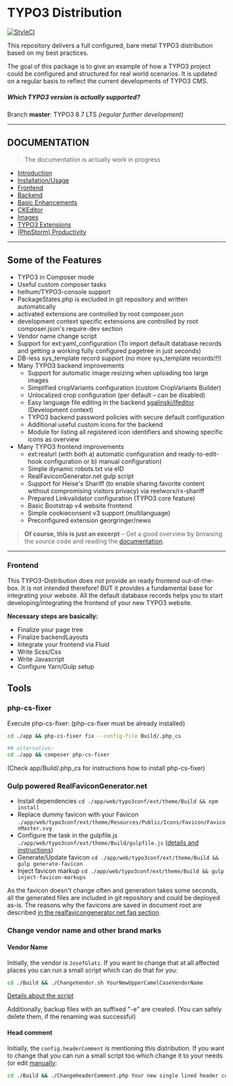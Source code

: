 # TYPO3 Distribution

[![StyleCI](https://styleci.io/repos/66637769/shield?branch=master)](https://styleci.io/repos/66637769/)

This repository delivers a full configured, bare metal TYPO3 distribution
based on my best practices.

The goal of this package is to give an example of how a TYPO3 project could be
configured and structured for real world scenarios. It is updated on a regular
basis to reflect the current developments of TYPO3 CMS.


##### Which TYPO3 version is actually supported?
Branch **master**: TYPO3 8.7 LTS *(regular further development)*

---

## DOCUMENTATION

> The documentation is actually work in progress

- [Introduction](app/web/typo3conf/ext/theme/Documentation/Markdown/Index.md)
- [Installation/Usage](app/web/typo3conf/ext/theme/Documentation/Markdown/Installation/Index.md)
- [Frontend](app/web/typo3conf/ext/theme/Documentation/Markdown/Frontend/Index.md)
- [Backend](app/web/typo3conf/ext/theme/Documentation/Markdown/Backend/Index.md)
- [Basic Enhancements](app/web/typo3conf/ext/theme/Documentation/Markdown/BasicEnhancements/Index.md)
- [CKEditor](app/web/typo3conf/ext/theme/Documentation/Markdown/CKEditor/Index.md)
- [Images](app/web/typo3conf/ext/theme/Documentation/Markdown/Images/Index.md)
- [TYPO3 Extensions](app/web/typo3conf/ext/theme/Documentation/Markdown/Extensions/Index.md)
- [(PhpStorm) Productivity](app/web/typo3conf/ext/theme/Documentation/Markdown/PhpStorm/Index.md)


---

## Some of the Features

* TYPO3 in Composer mode
* Useful custom composer tasks
* helhum/TYPO3-console support
* PackageStates.php is excluded in git repository and written automatically
* activated extensions are controlled by root composer.json
* development context specific extensions are controlled by root composer.json's require-dev section
* Vendor name change script
* Support for ext:yaml_configuration (To import default database records and getting a working fully configured pagetree in just seconds)
* DB-less sys_template record support (no more sys_template records!!!)
* Many TYPO3 backend improvements
    * Support for automatic image resizing when uploading too large images
    * Simplified cropVariants configuration (custom CropVariants Builder)
    * Unlocalized crop configuration (per default – can be disabled)
    * Easy language file editing in the backend [sgalinski/lfeditor](https://packagist.org/packages/sgalinski/lfeditor) (Development context)
    * TYPO3 backend password policies with secure default configuration
    * Additional useful custom icons for the backend
    * Module for listing all registered icon identifiers and showing specific icons as overview
* Many TYPO3 frontend improvements
    * ext:realurl (with both a) automatic configuration and ready-to-edit-hook configuration or b) manual configuration)
    * Simple dynamic robots.txt via eID
    * RealFaviconGenerator.net gulp script
    * Support for Heise's Shariff (to enable sharing favorite content without compromising visitors privacy) via reelworx/rx-shariff
    * Prepared Linkvalidator configuration (TYPO3 core feature)
    * Basic Bootstrap v4 website frontend
    * Simple cookieconsent v3 support (multilanguage)
    * Preconfigured extension georgringer/news

> **Of course, this is just an excerpt** – Get a good overview by browsing the source code and reading the [documentation](app/web/typo3conf/ext/theme/Documentation/Markdown/Index.md).



---




### Frontend

This TYPO3-Distribution does not provide an ready frontend out-of-the-box. It is not intended therefore! BUT it provides a fundamental base for integrating your website. All the default database
records helps you to start developing/integrating the frontend of your new TYPO3 website.

**Necessary steps are basically:**

* Finalize your page tree
* Finalize backendLayouts
* Integrate your frontend via Fluid
* Write Scss/Css
* Write Javascript
* Configure Yarn/Gulp setup

## Tools

### php-cs-fixer

Execute php-cs-fixer: (php-cs-fixer must be already installed)
```bash
cd ./app && php-cs-fixer fix --config-file Build/.php_cs

## alternative:
cd ./app && composer php-cs-fixer
```
(Check app/Build/.php_cs for instructions how to install php-cs-fixer)

### Gulp powered RealFaviconGenerator.net

* Install dependencies `cd ./app/web/typo3conf/ext/theme/Build && npm install`
* Replace dummy favicon with your Favicon `./app/web/typo3conf/ext/theme/Resources/Public/Icons/Favicon/FaviconMaster.svg`
* Configure the task in the gulpfile.js `./app/web/typo3conf/ext/theme/Build/gulpfile.js` ([details and instructions](https://realfavicongenerator.net/favicon/gulp))
* Generate/Update favicon `cd ./app/web/typo3conf/ext/theme/Build && gulp generate-favicon`
* Inject favicon markup `cd ./app/web/typo3conf/ext/theme/Build && gulp inject-favicon-markups`

As the favicon doesn't change often and generation takes some seconds, all the generated files are included in git
repository and could be deployed as-is. The reasons why the favicons are saved in document root are described
[in the realfavicongenerator.net faq section](https://realfavicongenerator.net/faq).

### Change vendor name and other brand marks

#### Vendor Name

Initially, the vendor is `JosefGlatz`. If you want to change that at all affected places you can run a small script
which can do that for you:

```bash
cd ./Build && ./ChangeVendor.sh YourNewUpperCamelCaseVendorName
```

[Details about the script](app/Build/ChangeVendor.sh)

Additionally, backup files with an suffixed "-e" are created. (You can safely delete them, if the renaming was successful)

#### Head comment

Initially, the `config.headerComment` is mentioning this distribution. If you want to change that you can run a small
script too which change it to your needs (or edit [manually](app/web/typo3conf/ext/theme/Configuration/TypoScript/Base/Config.setupts):

```bash
cd ./Build && ./ChangeHeaderComment.php Your new single lined header comment FTW
```


